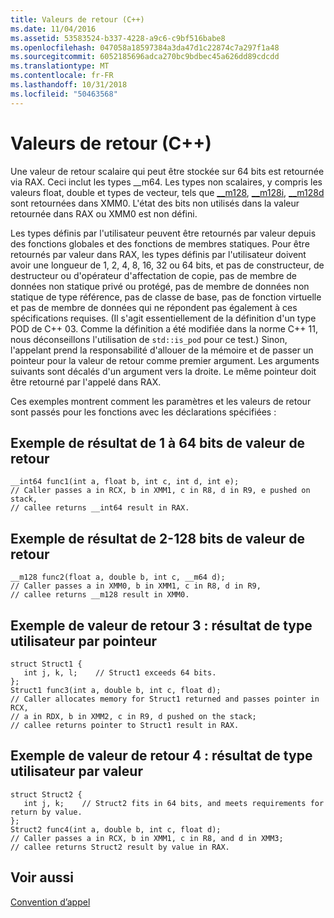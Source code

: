 ```yaml
---
title: Valeurs de retour (C++)
ms.date: 11/04/2016
ms.assetid: 53583524-b337-4228-a9c6-c9bf516babe8
ms.openlocfilehash: 047058a18597384a3da47d1c22874c7a297f1a48
ms.sourcegitcommit: 6052185696adca270bc9bdbec45a626dd89cdcdd
ms.translationtype: MT
ms.contentlocale: fr-FR
ms.lasthandoff: 10/31/2018
ms.locfileid: "50463568"
---
```

# <a name="return-values-c"></a>Valeurs de retour (C++)

Une valeur de retour scalaire qui peut être stockée sur 64 bits est retournée via RAX. Ceci inclut les types __m64. Les types non scalaires, y compris les valeurs float, double et types de vecteur, tels que [__m128](../cpp/m128.md), [__m128i](../cpp/m128i.md), [__m128d](../cpp/m128d.md) sont retournées dans XMM0. L'état des bits non utilisés dans la valeur retournée dans RAX ou XMM0 est non défini.

Les types définis par l'utilisateur peuvent être retournés par valeur depuis des fonctions globales et des fonctions de membres statiques. Pour être retournés par valeur dans RAX, les types définis par l'utilisateur doivent avoir une longueur de 1, 2, 4, 8, 16, 32 ou 64 bits, et pas de constructeur, de destructeur ou d'opérateur d'affectation de copie, pas de membre de données non statique privé ou protégé, pas de membre de données non statique de type référence, pas de classe de base, pas de fonction virtuelle et pas de membre de données qui ne répondent pas également à ces spécifications requises. (Il s'agit essentiellement de la définition d'un type POD de C++ 03. Comme la définition a été modifiée dans la norme C++ 11, nous déconseillons l'utilisation de `std::is_pod` pour ce test.) Sinon, l'appelant prend la responsabilité d'allouer de la mémoire et de passer un pointeur pour la valeur de retour comme premier argument. Les arguments suivants sont décalés d'un argument vers la droite. Le même pointeur doit être retourné par l'appelé dans RAX.

Ces exemples montrent comment les paramètres et les valeurs de retour sont passés pour les fonctions avec les déclarations spécifiées :

## <a name="example-of-return-value-1---64-bit-result"></a>Exemple de résultat de 1 à 64 bits de valeur de retour

```Output
__int64 func1(int a, float b, int c, int d, int e);
// Caller passes a in RCX, b in XMM1, c in R8, d in R9, e pushed on stack,
// callee returns __int64 result in RAX.
```

## <a name="example-of-return-value-2---128-bit-result"></a>Exemple de résultat de 2-128 bits de valeur de retour

```Output
__m128 func2(float a, double b, int c, __m64 d);
// Caller passes a in XMM0, b in XMM1, c in R8, d in R9,
// callee returns __m128 result in XMM0.
```

## <a name="example-of-return-value-3---user-type-result-by-pointer"></a>Exemple de valeur de retour 3 : résultat de type utilisateur par pointeur

```Output
struct Struct1 {
   int j, k, l;    // Struct1 exceeds 64 bits.
};
Struct1 func3(int a, double b, int c, float d);
// Caller allocates memory for Struct1 returned and passes pointer in RCX,
// a in RDX, b in XMM2, c in R9, d pushed on the stack;
// callee returns pointer to Struct1 result in RAX.
```

## <a name="example-of-return-value-4---user-type-result-by-value"></a>Exemple de valeur de retour 4 : résultat de type utilisateur par valeur

```Output
struct Struct2 {
   int j, k;    // Struct2 fits in 64 bits, and meets requirements for return by value.
};
Struct2 func4(int a, double b, int c, float d);
// Caller passes a in RCX, b in XMM1, c in R8, and d in XMM3;
// callee returns Struct2 result by value in RAX.
```

## <a name="see-also"></a>Voir aussi

[Convention d’appel](../build/calling-convention.md)